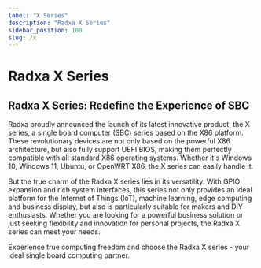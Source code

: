 ```yaml
---
label: "X Series"
description: "Radxa X Series"
sidebar_position: 100
slug: /x
---
```


# Radxa X Series

## Radxa X Series: Redefine the Experience of SBC

Radxa proudly announced the launch of its latest innovative product, the X series, a single board computer (SBC) series based on the X86 platform. These revolutionary devices are not only based on the powerful X86 architecture, but also fully support UEFI BIOS, making them perfectly compatible with all standard X86 operating systems. Whether it's Windows 10, Windows 11, Ubuntu, or OpenWRT X86, the X series can easily handle it.

But the true charm of the Radxa X series lies in its versatility. With GPIO expansion and rich system interfaces, this series not only provides an ideal platform for the Internet of Things (IoT), machine learning, edge computing and business display, but also is particularly suitable for makers and DIY enthusiasts. Whether you are looking for a powerful business solution or just seeking flexibility and innovation for personal projects, the Radxa X series can meet your needs.

Experience true computing freedom and choose the Radxa X series - your ideal single board computing partner.

<DocCardList />
